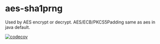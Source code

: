 # aes-sha1prng
Used by AES encrypt or decrypt.  AES/ECB/PKCS5Padding  same as aes in java default.

[![codecov](https://codecov.io/gh/Bob-Du/aes-sha1prng/branch/master/graph/badge.svg)](https://codecov.io/gh/Bob-Du/aes-sha1prng)
